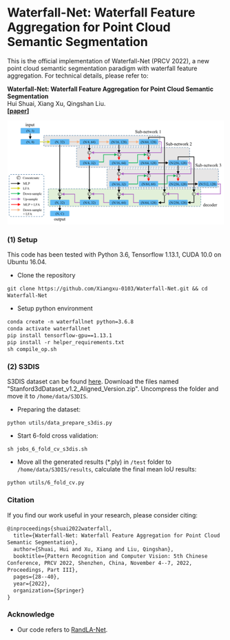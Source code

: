 # Waterfall-Net: Waterfall Feature Aggregation for Point Cloud Semantic Segmentation

This is the official implementation of Waterfall-Net (PRCV 2022), a new point cloud semantic segmentation paradigm with waterfall feature aggregation. For technical details, please refer to:

**Waterfall-Net: Waterfall Feature Aggregation for Point Cloud Semantic Segmentation**<br />
Hui Shuai, Xiang Xu, Qingshan Liu.<br />
**[[paper](https://link.springer.com/chapter/10.1007/978-3-031-18913-5_3          )]**

![structures](./imgs/Waterfall-Net.png)

### (1) Setup

This code has been tested with Python 3.6, Tensorflow 1.13.1, CUDA 10.0 on Ubuntu 16.04.

- Clone the repository

```shell
git clone https://github.com/Xiangxu-0103/Waterfall-Net.git && cd Waterfall-Net
```

- Setup python environment

```shell
conda create -n waterfallnet python=3.6.8
conda activate waterfallnet
pip install tensorflow-gpu==1.13.1
pip install -r helper_requirements.txt
sh compile_op.sh
```

### (2) S3DIS

S3DIS dataset can be found <a href="https://docs.google.com/forms/d/e/1FAIpQLScDimvNMCGhy_rmBA2gHfDu3naktRm6A8BPwAWWDv-Uhm6Shw/viewform?c=0&w=1">here</a>. Download the files named "Stanford3dDataset_v1.2_Aligned_Version.zip". Uncompress the folder and move it to `/home/data/S3DIS`.

- Preparing the dataset:

```shell
python utils/data_prepare_s3dis.py
```

- Start 6-fold cross validation:

```shell
sh jobs_6_fold_cv_s3dis.sh
```

- Move all the generated results (*.ply) in `/test` folder to `/home/data/S3DIS/results`, calculate the final mean IoU results:

```shell
python utils/6_fold_cv.py
```

### Citation

If you find our work useful in your research, please consider citing:

```
@inproceedings{shuai2022waterfall,
  title={Waterfall-Net: Waterfall Feature Aggregation for Point Cloud Semantic Segmentation},
  author={Shuai, Hui and Xu, Xiang and Liu, Qingshan},
  booktitle={Pattern Recognition and Computer Vision: 5th Chinese Conference, PRCV 2022, Shenzhen, China, November 4--7, 2022, Proceedings, Part III},
  pages={28--40},
  year={2022},
  organization={Springer}
}
```

### Acknowledge

- Our code refers to <a href="https://github.com/QingyongHu/RandLA-Net">RandLA-Net</a>.
